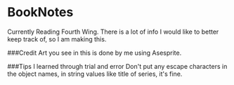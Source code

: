 # BookNotes
Currently Reading Fourth Wing. There is a lot of info I would like to better keep track of, so I am making this.

###Credit
Art you see in this is done by me using Asesprite.

###Tips I learned through trial and error
Don't put any escape characters in the object names, in string values like title of series, it's fine.